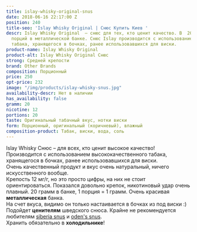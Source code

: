 ```yaml
---
title: islay-whisky-original-snus
date: 2018-06-16 22:17:00 Z
position: 240
title-seo: 'Islay Whisky Original | Снюс Купить Киев '
descr: Islay Whisky Original  – снюс для тех, кто ценит качество. В  20 оригинальных
  порций в металлической банке. Снюс Islay производится с использованием высококачественного
  табака, хранящегося в бочках, ранее использовавшихся для виски.
product-name: Islay Whisky Original
product-alt: Islay Whisky Original Снюс
strong: Средней крепости
brand: Other Brands
composition: Порционный
price: 250
opt-price: 232
image: "/img/products/islay-whisky-snus.jpg"
availability-descr: Нет в наличии
has_availability: false
gramm: 20
nicotine: 12
portions: 20
taste: Оригинальный табачный вкус, нотки виски
form: Порционный, оригинальный (коричневый), влажный
composition-product: Табак, виски, вода, соль
---
```


Islay Whisky Снюс – для всех, кто ценит высокое качество! Производится с использованием высококачественного табака, хранящегося в бочках, ранее использовавшихся для виски.<br>
Очень качественный продукт и вкус очень натуральный, ничего искусственного вообще.<br>
Крепость 12 мг/г, но это просто цифры, на них не стоит ориентироваться. Показался довольно крепок, никотиновый удар очень плавный. 20 грамм в банке, 1 порция = 1 грамм. Очень красивая **металлическая** банка.<br>
На счет вкуса, видимо он только настаивается в бочках из под виски :)<br>
Подойдет **ценителям** шведского снюса. Крайне не рекомендуется любителям [siberia snus](/siberia) и [oden's snus](/odens).<br>
Хранить обязательно в **холодильнике**!